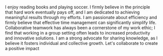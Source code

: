 I enjoy reading books and playing soccer. 
I firmly believe in the principle that hard work eventually pays off, and
I am dedicated to achieving meaningful results through my efforts. 
I am passionate about efficiency and firmly believe that effective time management can significantly simplify life.
Collaborative teamwork has always been a cornerstone of my work ethic; 
I find that working in a group setting often leads to increased productivity and innovative solutions.
I am a strong advocate for sharing knowledge, as I believe it fosters individual and collective growth.
Let's collaborate to create a positive impact
